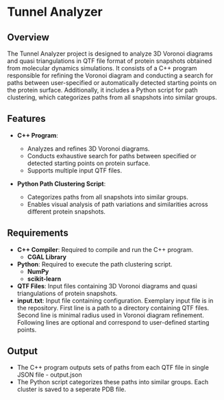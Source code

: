 # Tunnel Analyzer

## Overview
The Tunnel Analyzer project is designed to analyze 3D Voronoi diagrams and quasi triangulations in QTF file format of protein snapshots obtained from molecular dynamics simulations. It consists of a C++ program responsible for refining the Voronoi diagram and conducting a search for paths between user-specified or automatically detected starting points on the protein surface. Additionally, it includes a Python script for path clustering, which categorizes paths from all snapshots into similar groups.

## Features
- **C++ Program**:
  - Analyzes and refines 3D Voronoi diagrams.
  - Conducts exhaustive search for paths between specified or detected starting points on protein surface.
  - Supports multiple input QTF files.
  
- **Python Path Clustering Script**:
  - Categorizes paths from all snapshots into similar groups.
  - Enables visual analysis of path variations and similarities across different protein snapshots.

## Requirements
- **C++ Compiler**: Required to compile and run the C++ program.
  - **CGAL Library** 
- **Python**: Required to execute the path clustering script.
  - **NumPy**
  - **scikit-learn**
- **QTF Files**: Input files containing 3D Voronoi diagrams and quasi triangulations of protein snapshots.
- **input.txt**: Input file containing configuration. Exemplary input file is in the repository. First line is a path to a directory containing QTF files. Second line is minimal radius used in Voronoi diagram refinement. Following lines are optional and correspond to user-defined starting points.  

## Output
- The C++ program outputs sets of paths from each QTF file in single JSON file - output.json
- The Python script categorizes these paths into similar groups. Each cluster is saved to a seperate PDB file.
